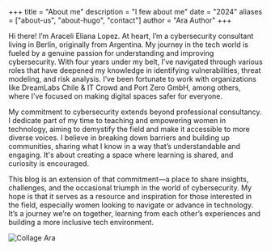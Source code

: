 +++
title = "About me"
description = "I few about me"
date = "2024"
aliases = ["about-us", "about-hugo", "contact"]
author = "Ara Author"
+++

Hi there! I’m Araceli Eliana Lopez. At heart, I’m a cybersecurity consultant living in Berlin, originally from Argentina. My journey in the tech world is fueled by a genuine passion for understanding and improving cybersecurity. With four years under my belt, I’ve navigated through various roles that have deepened my knowledge in identifying vulnerabilities, threat modeling, and risk analysis. I’ve been fortunate to work with organizations like DreamLabs Chile & IT Crowd and Port Zero GmbH, among others, where I’ve focused on making digital spaces safer for everyone.

My commitment to cybersecurity extends beyond professional consultancy. I dedicate part of my time to teaching and empowering women in technology, aiming to demystify the field and make it accessible to more diverse voices. I believe in breaking down barriers and building up communities, sharing what I know in a way that’s understandable and engaging. It's about creating a space where learning is shared, and curiosity is encouraged.

This blog is an extension of that commitment—a place to share insights, challenges, and the occasional triumph in the world of cybersecurity. My hope is that it serves as a resource and inspiration for those interested in the field, especially women looking to navigate or advance in technology. It’s a journey we’re on together, learning from each other’s experiences and building a more inclusive tech environment.

![Collage Ara](/images/collageara.png)
